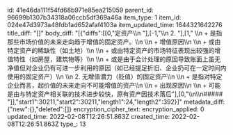 id: 41e46da111f54fd68b971e85ea215059
parent_id: 96699b1307b34318a06ccb5df369a46a
item_type: 1
item_id: 024e47d3973a48fdb1ad652afaf4103a
item_updated_time: 1644321642276
title_diff: "[]"
body_diff: "[{\"diffs\":[[0,\"定资产\\\n    \"],[-1,\"\\\n    2. \"],[1,\"   \\\n       + 是指那些市场价值的未来走向趋于增值的固定资产。\\\n       \\\n       + 增值原因\\\n         \\\n         + 或由特定资产的稀缺性（如土地）\\\n         \\\n         + 或由特定资产的市场特征表现出较强的增值特性（如房屋，建筑物等）\\\n         \\\n         + 或是由于会计处理的原因导致账面上虽无净值但对企业仍有可进一步利用的原因（如已经提足折旧、企业扔可在一定时间内使用的固定资产）\\\n    \\\n    2. 无增值潜力（贬值）的固定资产\\\n       \\\n       + 是指对特定企业而言，起价值的未来走向不可能增值的资产\\\n       \\\n       + 出现原因\\\n         \\\n         + 可能是由与特定资产相关联的技术进步较快，原有资产因技术落后\"],[0,\"\\\n\\\n##### \"]],\"start1\":30211,\"start2\":30211,\"length1\":24,\"length2\":392}]"
metadata_diff: {"new":{},"deleted":[]}
encryption_cipher_text: 
encryption_applied: 0
updated_time: 2022-02-08T12:26:51.863Z
created_time: 2022-02-08T12:26:51.863Z
type_: 13